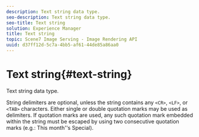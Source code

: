 ```yaml
---
description: Text string data type.
seo-description: Text string data type.
seo-title: Text string
solution: Experience Manager
title: Text string
topic: Scene7 Image Serving - Image Rendering API
uuid: d37ff12d-5c7a-4bb5-af61-44de85a86aa0
---
```


# Text string{#text-string}

Text string data type.

 String delimiters are optional, unless the string contains any `<CR>`, `<LF>`, or `<TAB>` characters. Either single or double quotation marks may be used as delimiters. If quotation marks are used, any such quotation mark embedded within the string must be escaped by using two consecutive quotation marks (e.g.: This month''s Special). 